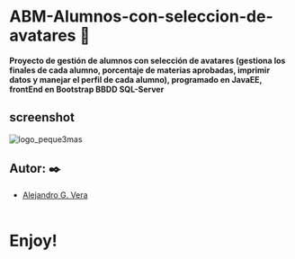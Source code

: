 # ABM-Alumnos-con-seleccion-de-avatares 🚀
__Proyecto de gestión de alumnos con selección de avatares (gestiona los finales de cada alumno, porcentaje de materias aprobadas, imprimir datos y manejar el perfil de cada alumno), programado en JavaEE, frontEnd en Bootstrap BBDD SQL-Server__

## screenshot
![logo_peque3mas](https://user-images.githubusercontent.com/10841467/64068509-7326a900-cc0f-11e9-9df4-aa6b323c4eb7.jpg)


## Autor: ✒️
* [Alejandro G. Vera](https://linkedin.com/in/alejandro-gonzalo-vera/)
<br/></br>
# Enjoy!

